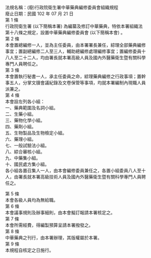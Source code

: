 法規名稱：(廢)行政院衛生署中華藥典編修委員會組織規程  
廢止日期：民國 102 年 07 月 21 日  
第 1 條  
行政院衛生署 (以下簡稱本署) 為編纂及修訂中華藥典，特依本署組織法  
第十八條之規定，設置中華藥典編修委員會 (以下簡稱本會) 。  
第 2 條  
本會置總編修一人，並為主任委員，由本署署長兼任，綜理全部藥典編修  
事宜；置副總編修二人至三人，輔助總編修處理編修事宜；置編修委員十  
八人至二十二人，均由署長就本署高級人員及國內外醫藥衛生暨有關科學  
專門人員聘任之。  
第 3 條  
本會置執行秘書一人，承主任委員之命，綜理藥典編修之行政事項；置幹  
事五人，分掌文牘會議紀錄及文卷保管等事項，均就本署編制內現職人員  
派兼之。  
第 4 條  
本會設左列各小組：  
一、藥典範圍及名詞小組。  
二、生藥小組。  
三、藥物化學小組。  
四、藥劑小組。  
五、生物製品及生物檢定小組。  
六、藥理小組。  
七、一般試驗法小組。  
八、綜合審核小組。  
九、中藥集小組。  
十、國民處方集小組。  
各小組各置召集人一人，由本會編修委員兼任之，各置小組委員八人至十  
人，由署長就本署高級技術人員及國內外醫藥衛生暨有關科學專門人員聘  
任之。  


第 5 條  
本會各級人員均為無給職。  
第 6 條  
本會議事規則及辦事細則，由本會擬訂報請本署核定之。  
第 7 條  
本會所需經費，得編製預算呈請本署撥發之。  
第 8 條  
中華藥典之刊行，由本署辦理，其版權屬於本署。  
第 9 條  
本規程自核定之日施行。  


